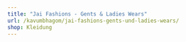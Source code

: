 ```yaml
---
title: "Jai Fashions - Gents & Ladies Wears"
url: /kavumbhagom/jai-fashions-gents-und-ladies-wears/
shop: Kleidung
---
```

